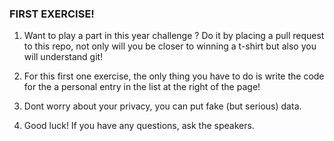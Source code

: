 ### FIRST EXERCISE!

1. Want to play a part in this year challenge ? Do it by placing  a pull request to this repo, not only will you be closer to winning a t-shirt but also you will understand git!

2. For this first one exercise, the only thing you have to do is write the code for the a personal entry in the list at the right of the page!

3. Dont worry about your privacy, you can put fake (but serious) data.

4. Good luck! If you have any questions, ask the speakers.
